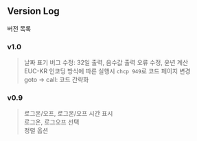 ## Version Log
버전 목록

### v1.0
> 날짜 표기 버그 수정: 32일 출력, 음수값 출력 오류 수정, 윤년 계산  
> EUC-KR 인코딩 방식에 따른 실행시 `chcp 949`로 코드 페이지 변경  
> goto -> call: 코드 간략화  

### v0.9
> 로그온/오프, 로그온/오프 시간 표시  
> 로그온, 로그오프 선택  
> 정렬 옵션  